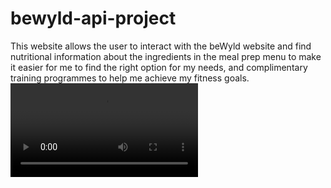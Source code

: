 # bewyld-api-project
This website allows the user to interact with the beWyld website and find nutritional information about the ingredients in the meal prep menu to make it easier for me to find the right option for my needs, and complimentary training programmes to help me achieve my fitness goals.
<video src="images/2023,_21_24_52_(copy)%20(Original).mp4" controls title="Webpage demo"></video>